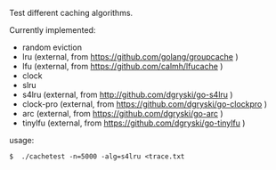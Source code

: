 Test different caching algorithms.

Currently implemented:

* random eviction
* lru (external, from https://github.com/golang/groupcache )
* lfu (external, from https://github.com/calmh/lfucache )
* clock
* slru
* s4lru (external, from http://github.com/dgryski/go-s4lru )
* clock-pro (external, from https://github.com/dgryski/go-clockpro )
* arc (external, from https://github.com/dgryski/go-arc )
* tinylfu (external, from https://github.com/dgryski/go-tinylfu )

usage:

    $  ./cachetest -n=5000 -alg=s4lru <trace.txt

